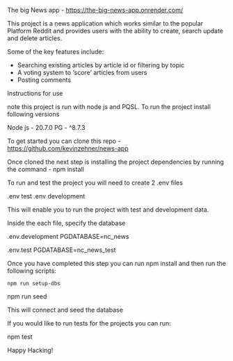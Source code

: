 The big News app - https://the-big-news-app.onrender.com/

This project is a news application which works similar to the popular Platform Reddit and provides users with the ability to create, search update and delete articles.

Some of the key features include:

- Searching existing articles by article id or filtering by topic
- A voting system to ‘score’ articles from users
- Posting comments

Instructions for use

note this project is run with node js and PQSL. To run the project install following versions

Node js - 20.7.0
PG - ^8.7.3

To get started you can clone this repo - https://github.com/kevinzehner/news-app

Once cloned the next step is installing the project dependencies by running the command - npm install

To run and test the project you will need to create 2 .env files

.env test
.env development

This will enable you to run the project with test and development data.

Inside the each file, specify the database

.env.development
PGDATABASE=nc_news

.env.test
PGDATABASE=nc_news_test

Once you have completed this step you can run npm install and then run the following scripts:

`npm run setup-dbs`

npm run seed

This will connect and seed the database

If you would like to run tests for the projects you can run:

npm test

Happy Hacking!
